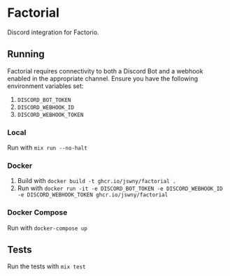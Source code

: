 # Factorial
Discord integration for Factorio.

## Running
Factorial requires connectivity to both a Discord Bot and a webhook enabled in the appropriate channel. Ensure you have the following environment variables set:
1. `DISCORD_BOT_TOKEN`
2. `DISCORD_WEBHOOK_ID`
3. `DISCORD_WEBHOOK_TOKEN`

### Local
Run with `mix run --no-halt`

### Docker
1. Build with `docker build -t ghcr.io/jswny/factorial .`
2. Run with `docker run -it -e DISCORD_BOT_TOKEN -e DISCORD_WEBHOOK_ID -e DISCORD_WEBHOOK_TOKEN ghcr.io/jswny/factorial`

### Docker Compose
Run with `docker-compose up`

## Tests
Run the tests with `mix test`
